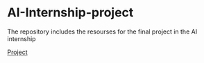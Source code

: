 # AI-Internship-project
The repository includes the resourses for the final project in the AI internship

[Project](https://github.com/JenisWinsta/AI-Internship-project/blob/main/Jenis_Winsta_Project.pdf)
